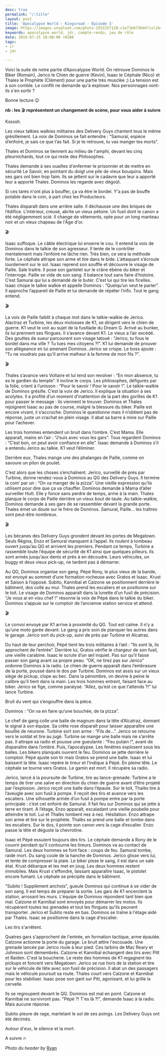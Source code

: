 ```yaml
---
desc: true
permalink: "/:title"
layout: post
title: 'Apocalypse World : Kingsroad - Épisode 3'
image: https://images.unsplash.com/photo-1552257128-c1a71b6736d4?ixlib=rb-1.2.1&auto=format&fit=crop&w=1951&q=80
keywords: apocalypse world, jdr, compte-rendu, jeu de rôle
date: 2019-07-15 18:00:00 +0200
tags:
- cr
- jdr

---
```

Voici la suite de notre partie d’Apocalypse World. On retrouve Dominos le Biker (Romain), Jerico le Chien de guerre (Kevin), Isaac le Céphale (Nico) et Thales le Prophète (Clément) pour une partie très musclée ;) La tension est à son comble. Le conflit ne demande qu'à exploser. Nos personnages vont-ils s'en sortir ?

Bonne lecture 😉

**nb : les** 🎬 **représentent un changement de scène, pour vous aider à suivre**

Kssssh.

Les vieux talkies walkies militaires des Delivery Guys chantent tous le même grésillement. La voix de Dominos se fait entendre : “Samuraï, espèce d’enfoiré, je sais ce que t’as fait. Si je te retrouve, tu vas manger tes morts”.

Thales et Dominos se tiennent au milieu de l'amphi, devant les cinq pleurnichards, tout ce qui reste des Philosophes.

Thales demande à ses ouailles d'enfermer le prisonnier et de mettre en sécurité Le Savoir, en pointant du doigt une pile de vieux bouquins. Mais ses gars ont bien trop faim. Ils se jettent sur le cadavre que leur a apporté leur a apporté Thales. Dominos les regarde avec dégoût.

Si ces tarés n'ont plus à bouffer, ça va être le bordel. Y'a pas de bouffe potable dans le coin, à part chez les Producteurs.

Thales disparaît dans une arrière salle. Il déchausse une des briques de l’édifice. L'intérieur, creusé, abrite un vieux pétoire. Un fusil dont le canon a été négligemment scié. Il change de vêtements, opte pour un long manteau noir et un vieux chapeau de l'Âge d'or.

🎬

Isaac suffoque. Le câble électrique lui enserre le cou. Il entend la voix de Dominos dans le talkie de son agresseur. Il tente de le contrôler mentalement mais l’enfoiré ne lâche rien. Très bien, ce sera la méthode forte. Le céphale attrape son arme et tire dans le bide. L’attaquant s’écroule lourdement sur le sol. Isaac reprend son souffle et découvre le visage de Paille. Sale traitre. Il pose son gantelet sur le crâne ébène du biker et l’interroge. Paille se vide de son sang. Il balance tout sans faire d’histoire. C’est Samurai qui lui a demandé de le buter. C’est lui qui tire les ficelles. Isaac chope le talkie walkie et appelle Dominos : “Quelqu’un veut te parler”. Il approche l’appareil de Paille et lui demande de répéter l’info. Tout le gang entend.

🎬

La voix de Paille faiblit à chaque mot dans le talkie-walkie de Jerico. Alactraz et Turbine, les deux molosses de K1, se dirigent vers le chien de guerre. K1 veut le voir au sujet de la fusillade du Dream G. Arrivé au bunker, ils lui prennent ses flingues. Il s’avance devant K1. Le vieux a l’air excédé. Des gouttes de sueur parcourent son visage tatoué : “Jerico, tu fous le bordel dans ma ville ? Tu tues mes citoyens ?!”. K1 lui demande de prouver son allégeance en lui amenant Dominos. Jerico se crispe. Le boss ajoute : “Tu ne voudrais pas qu’il arrive malheur à la femme de mon fils ?”.

🎬

Thales s’avance vers Voltaire et lui tend son revolver : “En mon absence, tu es le gardien du temple”. Il incline le corps. Les philosophes, défigurés par la folie, crient à l’unisson : “Pour le savoir ! Pour le savoir !”. Le talkie-walkie de Dominos grésille. C’est la voix de Jerico. Il explique la situation à ses acolytes. Il a profité d’un moment d'inattention de la part des gorilles de K1 pour passer le message : ils viennent le trouver. Dominos et Thales rejoignent Isaac au pas de course, malgré la blessure du biker. Paille est encore vivant, il s’accroche. Dominos le questionne mais il n’obtient pas de réponse, juste un crachat en plein visage. Il abat sa barre à mine sur Paille pour l’achever.

Les trois hommes entendent un bruit dans l’ombre. C’est Mama. Elle apparaît, mains en l’air : “J’suis avec vous les gars”. Tous regardent Dominos : “C’est bon, on peut avoir confiance en elle”. Isaac demande à Dominos s’il a entendu Jerico au talkie. K1 veut l’éliminer.

Derrière eux, Thales mange une des phalanges de Paille, comme on savoure un pilon de poulet.

C’est alors que les choses s’enchaînent. Jerico, surveillé de près par Turbine, donne rendez-vous à Dominos au QG des Delivery Guys. Il termine la com’ par un : “On va manger de la pizza”. Une vieille expression qu’ils utilisent pour dire que ça va chauffer. Dominos demande à Mama d’aller surveiller Hutt. Elle y fonce sans perdre de temps, arme à la main. Thales planque le corps de Paille derrière un vieux bout de taule. Au talkie-walkie, Dominos demande à ses gars de se rassembler devant la grande porte. Thales émet un doute sur le frère de Dominos. Samuraï, Paille… les traîtres sont peut-être nombreux.

🎬

Les bécanes des Delivery Guys grondent devant les portes de Megatown. Seuls Régina, Enzo et Samuraï manquent à l’appel. Ils roulent à tombeau ouvert jusqu’au QG et arrivent les premiers. Pendant ce temps, Turbine a rassemblé toute l’équipe de sécurité de K1 ainsi que quelques pilleurs. Ils sont armés jusqu’aux dents et près à en découdre. Leurs véhicules, un buggy et deux vieux pick-up, ne tardent pas à démarrer.

Au QG, Dominos organise son gang. Pépé Rony, le plus vieux de la bande, est envoyé au sommet d’une formation rocheuse avec Gratos et Isaac. Krust et Saison à l’opposé. Subito, Kannibal et Calzone se positionnent derrière le bâtiment, dos collé au mur. Thales prend les escaliers et se positionne sur le toit. Le visage de Dominos apparaît dans la lunette d’un fusil de précision. “Je vous ai en visu chef !” résonne la voix de Pépé dans le talkie du biker. Dominos s’appuie sur le comptoir de l’ancienne station service et attend.

🎬

Le convoi envoyé par K1 arrive à proximité du QG. Tout est calme. Il n’y a qu’une moto garée devant. Le gang a pris soin de planquer les autres dans le garage. Jerico sort du pick-up, suivi de près par Turbine et Alcatraz.

Du haut de leur perchoir, Pépé tient les trois militaires à l’œil : “Ils sont là, ils approchent de l’entrée”. Derrière lui, Gratos vérifie le chargeur de son fusil, une vieille carabine. Isaac le scrute d’un œil inquiet. Pas sur qu’il fasse passer son gang avant sa propre peau. “OK, ne tirez pas sur Jerico” ordonne Dominos à la radio. Le chien de guerre apparaît dans l’embrasure de la porte, poussé dans le dos par Turbine. Dominos est assis sur un vieux siège de pickup, clope au bec. Dans la pénombre, on devine à peine le calibre qu’il tient dans la main. Les trois hommes entrent, faisant face au biker. Jerico se fige, comme paralysé. “Allez, qu’est ce que t’attends ?!” lui lance Turbine.

Bruit du vent qui s’engouffre dans la pièce.

Dominos : “On va en faire qu’une bouchée, de ta pizza”.

Le chef de gang colle une balle de magnum dans la tête d’Alcatraz, donnant le signal à son équipe. Sa crête rose disparaît pour laisser apparaître une bouillie de neurone. Turbine sort son arme : “Fils de…”. Jerico se retourne vers le soldat et tire au jugé. Turbine se mange une balle mais ne s’arrête pas. Il attrape sa radio et pousse une gueulante : “Feu putain !”, avant de disparaître dans l’ombre. Puis, l’apocalypse. Les fenêtres explosent sous les balles. Les bikers planqués ouvrent le feu. Dominos se jette derrière le comptoir. Pépé ajuste son tir mais Gratos se prend une balle. Isaac et lui baissent la tête. Isaac repère le tireur et l’indique à Pépé. En pleine tête. Le céphale se tourne vers Gratos. Le gamin est mort. Il récupère sa radio.

Jerico, lancé à la poursuite de Turbine, tire au lance-grenade. Turbine a le temps de tirer une salve en direction du chien de guerre avant d’être projeté par l’explosion. Jerico reçoit une balle dans l’épaule. Sur le toit, Thalès tire à l’aveugle avec son fusil à pompe. Il reçoit des tirs et avance vers les escaliers. Une silhouette armée d’un fusil à pompe entre par la porte principale : c’est cet enfoiré de Samuraï. Il fait feu sur Dominos qui se jette à terre en tirant. A l’étage, Enzo apparaît, escaladant une vieille poubelle pour atteindre le toit. Lui et Thalès tombent nez à nez. Hésitation. Enzo attrape son arme et tire sur le prophète. Thalès se prend une balle et tombe dans les escaliers. Sur le dos, il pointe son canon vers la cage d’escalier. Enzo passe la tête et déguste la chevrotine.

Isaac et Pépé essuient toujours des tirs. Le céphale demande à Rony de le couvrir pendant qu’il contourne les tireurs. Dominos va au contact de Samuraï. Les deux hommes se font face : coups de feu. Samuraï tombe, raide mort. Du sang coule de la hanche de Dominos. Jerico glisse vers lui, et tente de compresser la plaie. Le biker pisse le sang, il est dans un sale état. Krust débarque et les met en joug. Les deux hommes restent immobiles. Mais Krust s'effondre, laissant apparaître Isaac, le pistolet encore fumant. Le céphale se précipite dans le bâtiment.

"Subito ! Supplément anchois", gueule Dominos qui continue à se vider de son sang. Il est temps de préparer la sortie. Les gars de K1 encerclent la station, arrosant les murs. L'équipe de Dominos répondent tant bien que mal. Calzone et Kannibal sont envoyés pour démarrer les motos. Ils récupèrent toutes les grenades et tout les flingues qu'ils peuvent transporter. Jerico et Subito reste en bas. Dominos se traîne à l'étage aidé par Thales. Isaac se positionne dans la cage d'escalier.

Les tirs s'arrêtent.

Quatres gars s'approchent de l'entrée, en formation tactique, arme épaulée. Calzone actionne la porte du garage. Le bruit attire l'escouade. Une grenade lancée par Jerico roule à leur pied. Ces larbins de Mac Reary et Johnson sont démembrés. Calzone et Kannibal échangent des tirs avec Pitt et Raiden. C'est la boucherie. Le reste des hommes de K1 regagnent les pickups et foncent vers Megatown. Jerico se rue hors de la station et tire sur le véhicule de tête avec son fusil de précision. Il abat un des passagers mais le véhicule poursuit sa route. Thales court vers Calzone et Kannibal pour les stabiliser. Isaac pose son gant sur Pitt, agonisant, et lui grille la cervelle.

Ils se regroupent devant le QG. Dominos est mal en point. Calzone et Kannibal ne survivront pas. "Pépé ?! T'es là ?!", demande Isaac à la radio. Mais aucune réponse.

Subito pleure de rage, martelant le sol de ses poings. Les Delivery Guys ont été décimés.

Autour d'eux, le silence et la mort.

A suivre 🔥

_Photo du header by_ [Ryan](https://unsplash.com/@r1ppy)